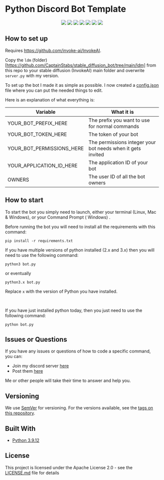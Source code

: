 # Python Discord Bot Template

<p align="center">
  <a href="//discord.gg/mTBrXyWxAF"><img src="https://img.shields.io/discord/739934735387721768?logo=discord"></a>
  <a href="//github.com/kkrypt0nn/Python-Discord-Bot-Template/releases"><img src="https://img.shields.io/github/v/release/kkrypt0nn/Python-Discord-Bot-Template"></a>
  <a href="//github.com/kkrypt0nn/Python-Discord-Bot-Template/commits/main"><img src="https://img.shields.io/github/last-commit/kkrypt0nn/Python-Discord-Bot-Template"></a>
  <a href="//github.com/kkrypt0nn/Python-Discord-Bot-Template/releases"><img src="https://img.shields.io/github/downloads/kkrypt0nn/Python-Discord-Bot-Template/total"></a>
  <a href="//github.com/kkrypt0nn/Python-Discord-Bot-Template/blob/main/LICENSE.md"><img src="https://img.shields.io/github/license/kkrypt0nn/Python-Discord-Bot-Template"></a>
  <a href="//github.com/kkrypt0nn/Python-Discord-Bot-Template"><img src="https://img.shields.io/github/languages/code-size/kkrypt0nn/Python-Discord-Bot-Template"></a>
  <a href="//github.com/kkrypt0nn/Python-Discord-Bot-Template/issues"><img src="https://img.shields.io/github/issues-raw/kkrypt0nn/Python-Discord-Bot-Template"></a>
</p>


## How to set up

Requires https://github.com/invoke-ai/InvokeAI.

Copy the `ldm` (folder)[https://github.com/CaptainStabs/stable_diffusion_bot/tree/main/ldm] from this repo to your stable diffusion (InvokeAI) main folder and overwrite `server.py` with my version.

To set up the bot I made it as simple as possible. I now created a [config.json](config.json) file where you can put the
needed things to edit.

Here is an explanation of what everything is:

| Variable                  | What it is                                                            |
| ------------------------- | ----------------------------------------------------------------------|
| YOUR_BOT_PREFIX_HERE      | The prefix you want to use for normal commands                        |
| YOUR_BOT_TOKEN_HERE       | The token of your bot                                                 |
| YOUR_BOT_PERMISSIONS_HERE | The permissions integer your bot needs when it gets invited           |
| YOUR_APPLICATION_ID_HERE  | The application ID of your bot                                        |
| OWNERS                    | The user ID of all the bot owners                                     |


## How to start

To start the bot you simply need to launch, either your terminal (Linux, Mac & Windows), or your Command Prompt (
Windows)
.

Before running the bot you will need to install all the requirements with this command:

```
pip install -r requirements.txt
```

If you have multiple versions of python installed (2.x and 3.x) then you will need to use the following command:

```
python3 bot.py
```

or eventually

```
python3.x bot.py
```
Replace `x` with the version of Python you have installed.

<br>

If you have just installed python today, then you just need to use the following command:

```
python bot.py
```

## Issues or Questions

If you have any issues or questions of how to code a specific command, you can:

* Join my discord server [here](https://discord.gg/mTBrXyWxAF)
* Post them [here](https://github.com/kkrypt0nn/Python-Discord-Bot-Template/issues)

Me or other people will take their time to answer and help you.

## Versioning

We use [SemVer](http://semver.org) for versioning. For the versions available, see
the [tags on this repository](https://github.com/kkrypt0nn/Python-Discord-Bot-Template/tags).

## Built With

* [Python 3.9.12](https://www.python.org/)

## License

This project is licensed under the Apache License 2.0 - see the [LICENSE.md](LICENSE.md) file for details
